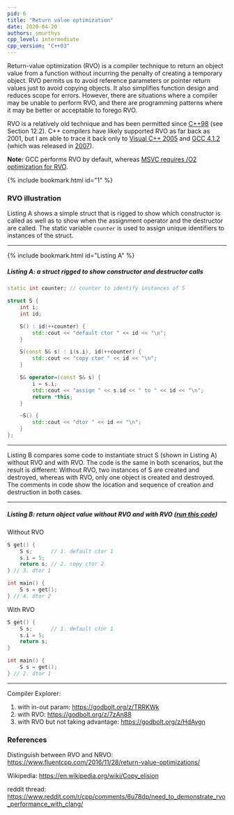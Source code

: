 ```yaml
---
pid: 6
title: "Return value optimization"
date: 2020-04-20
authors: smurthys
cpp_level: intermediate
cpp_version: "C++03"
---
```


Return-value optimization (RVO) is a compiler technique to return an object value from a
function without incurring the penalty of creating a temporary object. RVO permits us to
avoid reference parameters or pointer return values just to avoid copying objects. It
also simplifies function design and reduces scope for errors. However, there are
situations where a compiler may be unable to perform RVO, and there are programming
patterns where it may be better or acceptable to forego RVO.
<!--more-->

RVO is a relatively old technique and has been permitted since [C++98](http://www.lirmm.fr/~ducour/Doc-objets/ISO+IEC+14882-1998.pdf)
(see Section 12.2). C++ compilers have likely supported RVO as far back as 2001, but I am
able to trace it back only to [Visual C++ 2005](https://docs.microsoft.com/en-us/previous-versions/ms364057(v=vs.80))
and [GCC 4.1.2](https://godbolt.org/z/bPNMaw) (which was released in [2007](https://gcc.gnu.org/releases.html)).

**Note:** GCC performs RVO by default, whereas [MSVC requires /O2 optimization for RVO](https://docs.microsoft.com/en-us/previous-versions/ms364057(v=vs.80)#optimization-side-effects).

{% include bookmark.html id="1" %}

### RVO illustration

Listing A shows a simple struct that is rigged to show which constructor is called as
well as to show when the assignment operator and the destructor are called. The static
variable `counter` is used to assign unique identifiers to instances of the struct.

---
{% include bookmark.html id="Listing A" %}
##### Listing A: a struct rigged to show constructor and destructor calls

```cpp
static int counter; // counter to identify instances of S

struct S {
    int i;
    int id;

    S() : id(++counter) {
        std::cout << "default ctor " << id << "\n";
    }

    S(const S& s) : i(s.i), id(++counter) {
        std::cout << "copy ctor " << id << "\n";
    }

    S& operator=(const S& s) {
        i = s.i;
        std::cout << "assign " << s.id << " to " << id << "\n";
        return *this;
    }

    ~S() {
        std::cout << "dtor " << id << "\n";
    }
};
```

---

Listing B compares some code to instantiate struct S (shown in Listing A) without RVO and
with RVO. The code is the same in both scenarios, but the result is different: Without
RVO, two instances of S are created and destroyed, whereas with RVO, only one object is
created and destroyed. The comments in code show the location and sequence of creation
and destruction in both cases.

---

##### Listing B: return object value without RVO and with RVO ([run this code](https://godbolt.org/z/_dCFgN))

<div class="row">
<div class="column-2" markdown="1">
<div class="column-head">Without RVO</div>

```cpp
S get() {
    S s;      // 1. default ctor 1
    s.i = 5;
    return s; // 2. copy ctor 2
} // 3. dtor 1

int main() {
    S s = get();
} // 4. dtor 2
```

</div>
<div class="column-2" markdown="1">
<div class="column-head">With RVO</div>

```cpp
S get() {
    S s;      // 1. default ctor 1
    s.i = 5;
    return s;
}

int main() {
    S s = get();
} // 2. dtor 1
```

</div>
</div>

---

Compiler Explorer:
1. with in-out param: https://godbolt.org/z/TRRKWk
2. with RVO: https://godbolt.org/z/7zAn88
3. with RVO but not taking advantage: https://godbolt.org/z/HdAvgn

### References

Distinguish between RVO and NRVO: https://www.fluentcpp.com/2016/11/28/return-value-optimizations/

Wikipedia: https://en.wikipedia.org/wiki/Copy_elision

reddit thread: https://www.reddit.com/r/cpp/comments/6u78dp/need_to_demonstrate_rvo_performance_with_clang/

